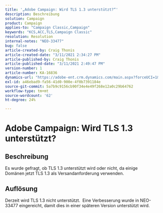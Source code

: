 ```yaml
---
title: '„Adobe Campaign: Wird TLS 1.3 unterstützt?“'
description: Beschreibung
solution: Campaign
product: Campaign
applies-to: "Campaign Classic,Campaign"
keywords: "KCS,ACC,TLS,Campaign Classic"
resolution: Resolution
internal-notes: "NEO-33477"
bug: false
article-created-by: Craig Thonis
article-created-date: "3/11/2021 2:34:27 PM"
article-published-by: Craig Thonis
article-published-date: "3/11/2021 2:49:47 PM"
version-number: 1
article-number: KA-16836
dynamics-url: "https://adobe-ent.crm.dynamics.com/main.aspx?forceUCI=1&pagetype=entityrecord&etn=knowledgearticle&id=438996dd-7682-eb11-a812-000d3a3b2c6b"
exl-id: a46ebad9-fa56-41d0-900e-4f0b7391184e
source-git-commit: 5a7b9c9156cb90f34e4e49f268e12a0c29b64762
workflow-type: tm+mt
source-wordcount: '62'
ht-degree: 24%

---
```


# Adobe Campaign: Wird TLS 1.3 unterstützt?

## Beschreibung


Es wurde gefragt, ob TLS 1.3 unterstützt wird oder nicht, da einige Domänen jetzt TLS 1.3 als Versandanforderung verwenden.


## Auflösung


Derzeit wird TLS 1.3 nicht unterstützt.  Eine Verbesserung wurde in NEO-33477 eingereicht, damit dies in einer späteren Version unterstützt wird.
